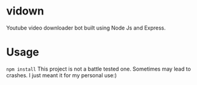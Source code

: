 # vidown
Youtube video downloader bot built using Node Js and Express.
# Usage
```npm install```
This project is not a battle tested one. Sometimes may lead to crashes. I just meant it for my personal use:)
